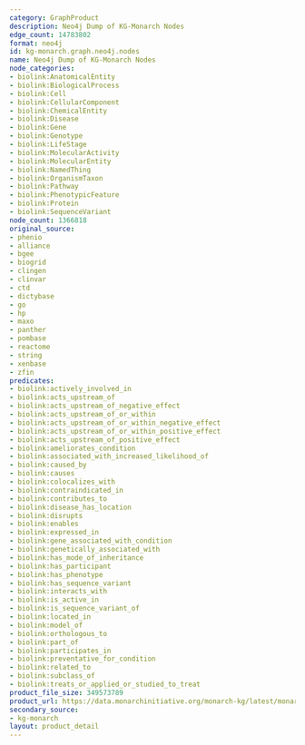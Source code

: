 ```yaml
---
category: GraphProduct
description: Neo4j Dump of KG-Monarch Nodes
edge_count: 14783802
format: neo4j
id: kg-monarch.graph.neo4j.nodes
name: Neo4j Dump of KG-Monarch Nodes
node_categories:
- biolink:AnatomicalEntity
- biolink:BiologicalProcess
- biolink:Cell
- biolink:CellularComponent
- biolink:ChemicalEntity
- biolink:Disease
- biolink:Gene
- biolink:Genotype
- biolink:LifeStage
- biolink:MolecularActivity
- biolink:MolecularEntity
- biolink:NamedThing
- biolink:OrganismTaxon
- biolink:Pathway
- biolink:PhenotypicFeature
- biolink:Protein
- biolink:SequenceVariant
node_count: 1366818
original_source:
- phenio
- alliance
- bgee
- biogrid
- clingen
- clinvar
- ctd
- dictybase
- go
- hp
- maxo
- panther
- pombase
- reactome
- string
- xenbase
- zfin
predicates:
- biolink:actively_involved_in
- biolink:acts_upstream_of
- biolink:acts_upstream_of_negative_effect
- biolink:acts_upstream_of_or_within
- biolink:acts_upstream_of_or_within_negative_effect
- biolink:acts_upstream_of_or_within_positive_effect
- biolink:acts_upstream_of_positive_effect
- biolink:ameliorates_condition
- biolink:associated_with_increased_likelihood_of
- biolink:caused_by
- biolink:causes
- biolink:colocalizes_with
- biolink:contraindicated_in
- biolink:contributes_to
- biolink:disease_has_location
- biolink:disrupts
- biolink:enables
- biolink:expressed_in
- biolink:gene_associated_with_condition
- biolink:genetically_associated_with
- biolink:has_mode_of_inheritance
- biolink:has_participant
- biolink:has_phenotype
- biolink:has_sequence_variant
- biolink:interacts_with
- biolink:is_active_in
- biolink:is_sequence_variant_of
- biolink:located_in
- biolink:model_of
- biolink:orthologous_to
- biolink:part_of
- biolink:participates_in
- biolink:preventative_for_condition
- biolink:related_to
- biolink:subclass_of
- biolink:treats_or_applied_or_studied_to_treat
product_file_size: 349573789
product_url: https://data.monarchinitiative.org/monarch-kg/latest/monarch-kg_nodes.neo4j.csv
secondary_source:
- kg-monarch
layout: product_detail
---
```

